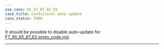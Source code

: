 ```yaml
---
use_case: UC_52_87_82_92
case_title: conditional auto update
case_status: TODO
---
```


It should be possible to disable auto-update for [FT_90_65_67_62.proto_code.md][FT_90_65_67_62.proto_code.md].

---

[FT_90_65_67_62.proto_code.md]: ../feature_topic/FT_90_65_67_62.proto_code.md
